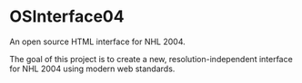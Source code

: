 # OSInterface04
An open source HTML interface for NHL 2004.

The goal of this project is to create a new, resolution-independent interface for NHL 2004 using modern web standards.
